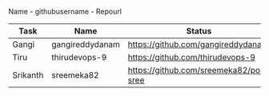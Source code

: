 Name - githubusername - Repourl 

| Task | Name | Status
|------|-------|---------|
|Gangi | gangireddydanam| https://github.com/gangireddydanam
| Tiru | thirudevops-9 | https://github.com/thirudevops-9              | 
|Srikanth | sreemeka82 | https://github.com/sreemeka82/poc-sree  |     
